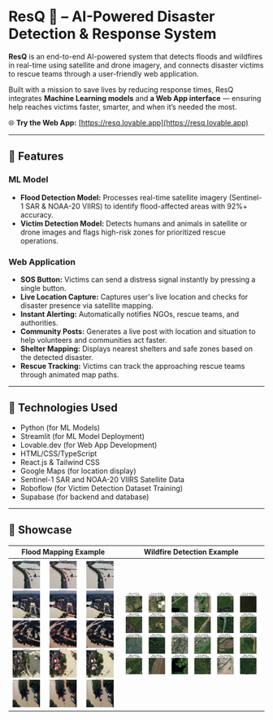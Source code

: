 # ResQ 🚨 – AI-Powered Disaster Detection & Response System

**ResQ** is an end-to-end AI-powered system that detects floods and wildfires in real-time using satellite and drone imagery, and connects disaster victims to rescue teams through a user-friendly web application.

Built with a mission to save lives by reducing response times, ResQ integrates **Machine Learning models** and **a Web App interface** — ensuring help reaches victims faster, smarter, and when it’s needed the most.

🌐 **Try the Web App:** [https://resq.lovable.app](https://resq.lovable.app)

---

## 🚀 Features

### ML Model
- **Flood Detection Model:** Processes real-time satellite imagery (Sentinel-1 SAR & NOAA-20 VIIRS) to identify flood-affected areas with 92%+ accuracy.
- **Victim Detection Model:** Detects humans and animals in satellite or drone images and flags high-risk zones for prioritized rescue operations.

### Web Application
- **SOS Button:** Victims can send a distress signal instantly by pressing a single button.
- **Live Location Capture:** Captures user's live location and checks for disaster presence via satellite mapping.
- **Instant Alerting:** Automatically notifies NGOs, rescue teams, and authorities.
- **Community Posts:** Generates a live post with location and situation to help volunteers and communities act faster.
- **Shelter Mapping:** Displays nearest shelters and safe zones based on the detected disaster.
- **Rescue Tracking:** Victims can track the approaching rescue teams through animated map paths.

---

## 🧠 Technologies Used
- Python (for ML Models)
- Streamlit (for ML Model Deployment)
- Lovable.dev (for Web App Development)
- HTML/CSS/TypeScript
- React.js & Tailwind CSS
- Google Maps (for location display)
- Sentinel-1 SAR and NOAA-20 VIIRS Satellite Data
- Roboflow (for Victim Detection Dataset Training)
- Supabase (for backend and database)

---

## 📸 Showcase

| Flood Mapping Example | Wildfire Detection Example |
|:---------------------:|:---------------------------:|
| ![Flood Mapping Output](public/flood_outcome.png) | ![Wildfire Detection Output](public/wildefire_outcome.png) |
